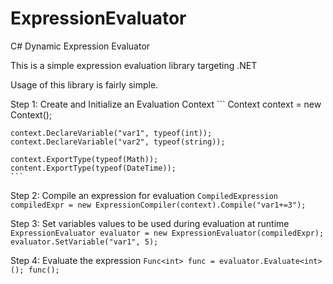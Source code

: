 # ExpressionEvaluator
C# Dynamic Expression Evaluator

This is a simple expression evaluation library targeting .NET

Usage of this library is fairly simple.

Step 1: Create and Initialize an Evaluation Context
    ```
    Context context = new Context();
    
    context.DeclareVariable("var1", typeof(int));
    context.DeclareVariable("var2", typeof(string));
    
    context.ExportType(typeof(Math));
    content.ExportType(typeof(DateTime));
    ```

Step 2: Compile an expression for evaluation
    ```
    CompiledExpression compiledExpr = new ExpressionCompiler(context).Compile("var1+=3");
    ```

Step 3: Set variables values to be used during evaluation at runtime
    ```
    ExpressionEvaluator evaluator = new ExpressionEvaluator(compiledExpr);
    evaluator.SetVariable("var1", 5);
    ```

Step 4: Evaluate the expression
    ```
    Func<int> func = evaluator.Evaluate<int>();
    func();
    ```

